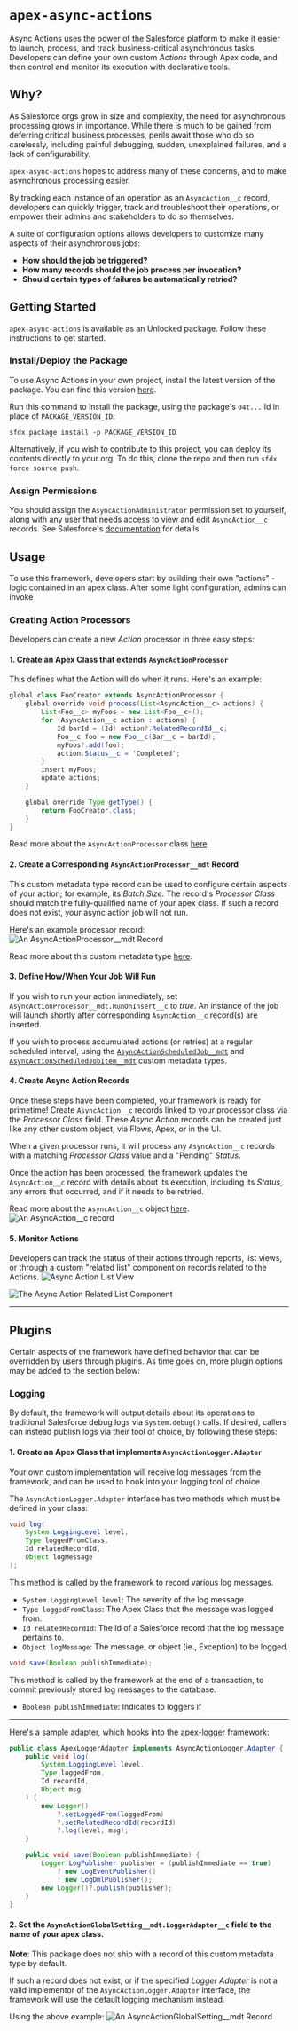 # `apex-async-actions`

Async Actions uses the power of the Salesforce platform to make it easier to launch, process, and track business-critical asynchronous tasks. Developers can define your own custom _Actions_ through Apex code, and then control and monitor its execution with declarative tools.

## Why?
As Salesforce orgs grow in size and complexity, the need for asynchronous processing grows in importance. While there is much to be gained from deferring critical business processes, perils await those who do so carelessly, including painful debugging, sudden, unexplained failures, and a lack of configurability.

`apex-async-actions` hopes to address many of these concerns, and to make asynchronous processing easier. 

By tracking each instance of an operation as an `AsyncAction__c` record, developers can quickly trigger, track and troubleshoot their operations, or empower their admins and stakeholders to do so themselves.

A suite of configuration options allows developers to customize many aspects of their asynchronous jobs:

- **How should the job be triggered?** 
- **How many records should the job process per invocation?**
- **Should certain types of failures be automatically retried?**

## **Getting Started**

`apex-async-actions` is available as an Unlocked package. Follow these instructions to get started.

### Install/Deploy the Package

To use Async Actions in your own project, install the latest version of the package. You can find this version [here](https://github.com/jasonsiders/apex-async-actions/releases/latest).

Run this command to install the package, using the package's `04t...` Id in place of `PACKAGE_VERSION_ID`:

```
sfdx package install -p PACKAGE_VERSION_ID
```

Alternatively, if you wish to contribute to this project, you can deploy its contents directly to your org. To do this, clone the repo and then run `sfdx force source push`.

### Assign Permissions

You should assign the `AsyncActionAdministrator` permission set to yourself, along with any user that needs access to view and edit `AsyncAction__c` records. See Salesforce's [documentation](https://help.salesforce.com/s/articleView?id=sf.perm_sets_mass_assign.htm&type=5) for details.

## **Usage**

To use this framework, developers start by building their own "actions" - logic contained in an apex class. After some light configuration, admins can invoke 

### Creating Action Processors

Developers can create a new _Action_ processor in three easy steps:

#### 1. Create an Apex Class that extends `AsyncActionProcessor`
This defines what the Action will do when it runs. Here's an example:

```java
global class FooCreator extends AsyncActionProcessor {
    global override void process(List<AsyncAction__c> actions) {
        List<Foo__c> myFoos = new List<Foo__c>();
        for (AsyncAction__c action : actions) {
            Id barId = (Id) action?.RelatedRecordId__c;
            Foo__c foo = new Foo__c(Bar__c = barId);
            myFoos?.add(foo);
            action.Status__c = 'Completed';
        }
        insert myFoos;
        update actions;
    }

    global override Type getType() {
        return FooCreator.class;
    }
}
```

Read more about the `AsyncActionProcessor` class [here](/docs/ASYNCACTIONPROCESSOR.md).

#### 2. Create a Corresponding `AsyncActionProcessor__mdt` Record

This custom metadata type record can be used to configure certain aspects of your action; for example, its _Batch Size_. The record's _Processor Class_ should match the fully-qualified name of your apex class. If such a record does not exist, your async action job will not run. 

Here's an example processor record:
   ![An AsyncActionProcessor__mdt Record](/media/sample_processor_config.png)

Read more about this custom metadata type [here](/docs/PROCESSORSETTINGS.md).

#### 3. Define How/When Your Job Will Run

If you wish to run your action immediately, set `AsyncActionProcessor__mdt.RunOnInsert__c` to _true_. An instance of the job will launch shortly after corresponding `AsyncAction__c` record(s) are inserted.

If you wish to process accumulated actions (or retries) at a regular scheduled interval, using the [`AsyncActionScheduledJob__mdt`](/docs/SCHEDULEDJOBSETTINGS.md) and [`AsyncActionScheduledJobItem__mdt`](/docs/SCHEDULEDJOBITEMSETTINGS.md) custom metadata types.

#### 4. Create Async Action Records
Once these steps have been completed, your framework is ready for primetime! Create `AsyncAction__c` records linked to your processor class via the _Processor Class_ field. These _Async Action_ records can be created just like any other custom object, via Flows, Apex, or in the UI. 

When a given processor runs, it will process any `AsyncAction__c` records with a matching _Processor Class_ value and a "Pending" _Status_.

Once the action has been processed, the framework updates the `AsyncAction__c` record with details about its execution, including its _Status_, any errors that occurred, and if it needs to be retried.

Read more about the `AsyncAction__c` object [here](/docs/ASYNCACTIONOBJECT.md).
![An AsyncAction__c record](/media/sample_async_action.png)

#### 5. Monitor Actions
Developers can track the status of their actions through reports, list views, or through a custom "related list" component on records related to the Actions.
![Async Action List View](/media/list_view.png)

![The Async Action Related List Component](/media/related_list.png)

---

## Plugins

Certain aspects of the framework have defined behavior that can be overridden by users through plugins. As time goes on, more plugin options may be added to the section below:

### Logging
By default, the framework will output details about its operations to traditional Salesforce debug logs via `System.debug()` calls. If desired, callers can instead publish logs via their tool of choice, by following these steps:

#### 1. Create an Apex Class that implements `AsyncActionLogger.Adapter`

 Your own custom implementation will receive log messages from the framework, and can be used to hook into your logging tool of choice.

The `AsyncActionLogger.Adapter` interface has two methods which must be defined in your class:
```java
void log(
    System.LoggingLevel level, 
    Type loggedFromClass, 
    Id relatedRecordId, 
    Object logMessage
);
```
This method is called by the framework to record various log messages.
- `System.LoggingLevel level`: The severity of the log message. 
- `Type loggedFromClass`: The Apex Class that the message was logged from.
- `Id relatedRecordId`: The Id of a Salesforce record that the log message pertains to. 
- `Object logMessage`: The message, or object (ie., Exception) to be logged. 
```java
void save(Boolean publishImmediate);
```
This method is called by the framework at the end of a transaction, to commit previously stored log messages to the database. 
- `Boolean publishImmediate`: Indicates to loggers if 

---

Here's a sample adapter, which hooks into the [apex-logger](https://github.com/jasonsiders/apex-logger) framework:

```java
public class ApexLoggerAdapter implements AsyncActionLogger.Adapter {
    public void log(
        System.LoggingLevel level, 
        Type loggedFrom, 
        Id recordId, 
        Object msg
    ) {
        new Logger()
            ?.setLoggedFrom(loggedFrom)
            ?.setRelatedRecordId(recordId)
            ?.log(level, msg);
    }

    public void save(Boolean publishImmediate) {
        Logger.LogPublisher publisher = (publishImmediate == true) 
            ? new LogEventPublisher()
            : new LogDmlPublisher();
        new Logger()?.publish(publisher);
    }
}
```

#### 2. Set the `AsyncActionGlobalSetting__mdt.LoggerAdapter__c` field to the name of your apex class.

**Note**: This package does not ship with a record of this custom  metadata type by default. 

If such a record does not exist, or if the specified _Logger Adapter_ is not a valid implementor of the `AsyncActionLogger.Adapter` interface, the framework will use the default logging mechanism instead. 

Using the above example:
![An AsyncActionGlobalSetting__mdt Record](/media/sample_global_setting_record.png)